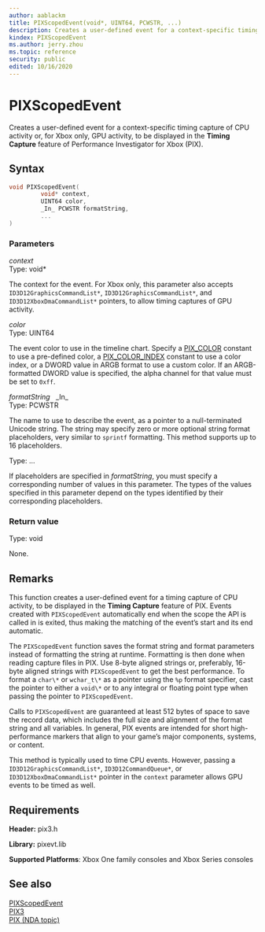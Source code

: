 ```yaml
---
author: aablackm
title: PIXScopedEvent(void*, UINT64, PCWSTR, ...)
description: Creates a user-defined event for a context-specific timing capture of CPU activity or, for Xbox only, GPU activity, to be displayed in the **Timing Capture** feature of Performance Investigator for Xbox (PIX).
kindex: PIXScopedEvent
ms.author: jerry.zhou
ms.topic: reference
security: public
edited: 10/16/2020
---
```


# PIXScopedEvent
  
Creates a user-defined event for a context-specific timing capture of CPU activity or, for Xbox only, GPU activity, to be displayed in the **Timing Capture** feature of Performance Investigator for Xbox (PIX).  
  
<a id="syntaxSection"></a>
  
## Syntax
  
```cpp
void PIXScopedEvent(
         void* context,
         UINT64 color,
         _In_ PCWSTR formatString,
         ...
)
```  
  
<a id="parametersSection"></a>
  
### Parameters
  
*context* &nbsp;&nbsp;  
Type: void\*  
  
The context for the event. For Xbox only, this parameter also accepts `ID3D12GraphicsCommandList*`, `ID3D12GraphicsCommandList*`, and `ID3D12XboxDmaCommandList*` pointers, to allow timing captures of GPU activity.  
  
*color* &nbsp;&nbsp;  
Type: UINT64  
  
The event color to use in the timeline chart. Specify a [PIX_COLOR](pix_color.md) constant to use a pre-defined color, a [PIX_COLOR_INDEX](pix_color_index.md) constant to use a color index, or a DWORD value in ARGB format to use a custom color. If an ARGB-formatted DWORD value is specified, the alpha channel for that value must be set to `0xff`.  
  
*formatString* &nbsp;&nbsp;\_In\_  
Type: PCWSTR  
  
The name to use to describe the event, as a pointer to a null-terminated Unicode string. The string may specify zero or more optional string format placeholders, very similar to `sprintf` formatting. This method supports up to 16 placeholders.  
  
Type: ...  
  
If placeholders are specified in *formatString*, you must specify a corresponding number of values in this parameter. The types of the values specified in this parameter depend on the types identified by their corresponding placeholders.  
  
<a id="retvalSection"></a>
  
### Return value
  
Type: void  
  
None.  
  
## Remarks
  
This function creates a user-defined event for a timing capture of CPU activity, to be displayed in the **Timing Capture** feature of PIX. Events created with `PIXScopedEvent` automatically end when the scope the API is called in is exited, thus making the matching of the event’s start and its end automatic.  
  
The `PIXScopedEvent` function saves the format string and format parameters instead of formatting the string at runtime. Formatting is then done when reading capture files in PIX. Use 8-byte aligned strings or, preferably, 16-byte aligned strings with `PIXScopedEvent` to get the best performance. To format a `char\*` or `wchar_t\*` as a pointer using the `%p` format specifier, cast the pointer to either a `void\*` or to any integral or floating point type when passing the pointer to `PIXScopedEvent`.  
  
Calls to `PIXScopedEvent` are guaranteed at least 512 bytes of space to save the record data, which includes the full size and alignment of the format string and all variables. In general, PIX events are intended for short high-performance markers that align to your game’s major components, systems, or content.  
  
This method is typically used to time CPU events. However, passing a `ID3D12GraphicsCommandList*`, `ID3D12CommandQueue*`, or `ID3D12XboxDmaCommandList*` pointer in the `context` parameter allows GPU events to be timed as well.  
  
<a id="requirementsSection"></a>
  
## Requirements
  
**Header:** pix3.h  
  
**Library:** pixevt.lib  
  
**Supported Platforms**: Xbox One family consoles and Xbox Series consoles  
  
<a id="seealsoSection"></a>
  
## See also
  
[PIXScopedEvent](pixscopedevent-overloads.md)  
[PIX3](../pix3_members.md)  
[PIX (NDA topic)](../../../../tools-console/xbox-tools-and-apis/pix/pix.md)  
  